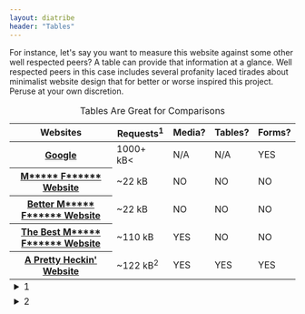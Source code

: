 ```yaml
---
layout: diatribe
header: "Tables"
---
```


For instance, let's say you want to measure this website against some other well respected peers? A table can
provide that information at a glance. Well respected peers in this case includes several profanity laced
tirades about minimalist website design that for better or worse inspired this project. Peruse at your own
discretion.


<table>
    <caption>Tables Are Great for Comparisons</caption>
    <thead>
        <tr>
            <th scope="col">Websites
            <th scope="col">Requests<sup>1</sup>
            <th scope="col">Media?
            <th scope="col">Tables?
            <th scope="col">Forms?
    <tbody>
        <tr>
            <th scope="row"><a href="http://www.Google.com">Google</a>
            <td>1000+ kB<
            <td name="na">N/A
            <td name="na">N/A
            <td name="yes">YES
        <tr>
            <th scope="row"><a href="http://motherfuckingwebsite.com/">M***** F****** Website</a>
            <td>~22 kB
            <td name="no">NO
            <td name="no">NO
            <td name="no">NO
        <tr>
            <th scope="row"><a href="http://bettermotherfuckingwebsite.com/">Better M***** F****** Website</a>
            <td>~22 kB
            <td name="no">NO
            <td name="no">NO
            <td name="no">NO
        <tr>
            <th scope="row"><a href="https://thebestmotherfucking.website/">The Best M***** F******
                    Website</a>
            <td>~110 kB
            <td name="yes">YES
            <td name="no">NO
            <td name="no">NO
        <tr>
            <th scope="row"><a href="#">A Pretty Heckin' Website</a>
            <td>~122 kB<sup>2</sup>
            <td name="yes">YES
            <td name="yes">YES
            <td name="yes">YES
    <tfoot>
        <tr>
            <td colspan="5">
                <details>
                    <summary>1</summary>
                    <p>As measured by a generated Chromium Lighthouse tool report.</p>
                </details>
        <tr>
            <td colspan="5">
                <details>
                    <summary>2</summary>
                    <p>Excluding Youtube embed.</p>
                </details>

<!-- 
    For the time being, we'll keep the regular html table format.  The colored boxes used 
    in the comparison rely on naming our td's and we don't have that function in markdown
-->